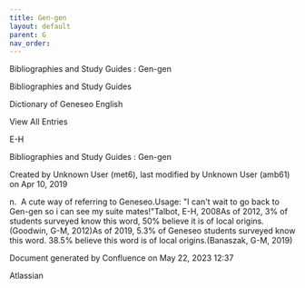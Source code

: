 ```yaml
---
title: Gen-gen
layout: default
parent: G
nav_order:
---
```


Bibliographies and Study Guides : Gen-gen

Bibliographies and Study Guides

Dictionary of Geneseo English

View All Entries

E-H

Bibliographies and Study Guides : Gen-gen

Created by  Unknown User (met6), last modified by  Unknown User (amb61) on Apr 10, 2019

n.  A cute way of referring to Geneseo.Usage: &quot;I can't wait to go back to Gen-gen so i can see my suite mates!&quot;Talbot, E-H, 2008As of 2012, 3% of students surveyed know this word, 50% believe it is of local origins.(Goodwin, G-M, 2012)As of 2019, 5.3% of Geneseo students surveyed know this word. 38.5% believe this word is of local origins.(Banaszak, G-M, 2019)

Document generated by Confluence on May 22, 2023 12:37

Atlassian
